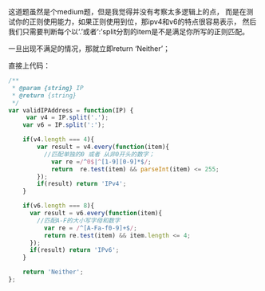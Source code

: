 这道题虽然是个medium题，但是我觉得并没有考察太多逻辑上的点，
而是在测试你的正则使用能力，如果正则使用到位，那ipv4和v6的特点很容易表示，
然后我们只需要判断每个以‘.’或者‘:’split分割的item是不是满足你所写的正则匹配。

一旦出现不满足的情况，那就立即return ‘Neither’；

直接上代码：

```javaScript
/**
 * @param {string} IP
 * @return {string}
 */
var validIPAddress = function(IP) {
     var v4 = IP.split('.');
    var v6 = IP.split(':');

    if(v4.length === 4){
        var result = v4.every(function(item){
          //匹配单独的0 或者 从非0开头的数字；
            var re =/^0$|^[1-9][0-9]*$/;
            return  re.test(item) && parseInt(item) <= 255;
        });
        if(result) return 'IPv4';
    }

    if(v6.length === 8){
      var result = v6.every(function(item){
        //匹配A-F的大小写字母和数字
          var re = /^[A-Fa-f0-9]+$/;
          return re.test(item) && item.length <= 4;
      });
      if(result) return 'IPv6';
    }

    return 'Neither';
};
```
